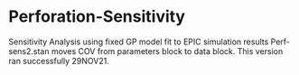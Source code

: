 # Perforation-Sensitivity
Sensitivity Analysis using fixed GP model fit to EPIC simulation results
Perf-sens2.stan moves COV from parameters block to data block. This version ran successfully 29NOV21. 
